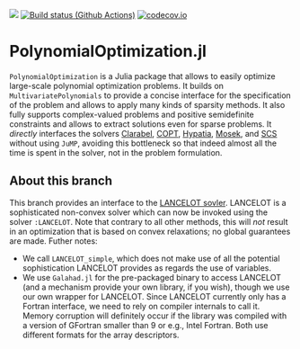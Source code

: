[![](https://img.shields.io/badge/docs-dev-blue.svg)](https://projekter.github.io/PolynomialOptimization.jl/dev)
[![Build status (Github Actions)](https://github.com/projekter/PolynomialOptimization.jl/workflows/CI/badge.svg)](https://github.com/projekter/PolynomialOptimization.jl/actions)
[![codecov.io](http://codecov.io/github/projekter/PolynomialOptimization.jl/coverage.svg?branch=main)](http://codecov.io/github/projekter/PolynomialOptimization.jl?branch=main)

# PolynomialOptimization.jl

`PolynomialOptimization` is a Julia package that allows to easily optimize large-scale polynomial optimization problems.
It builds on `MultivariatePolynomials` to provide a concise interface for the specification of the problem and allows to apply
many kinds of sparsity methods. It also fully supports complex-valued problems and positive semidefinite constraints and allows
to extract solutions even for sparse problems.
It _directly_ interfaces the solvers [Clarabel](https://github.com/oxfordcontrol/Clarabel.jl),
[COPT](https://www.shanshu.ai/copt), [Hypatia](https://github.com/jump-dev/Hypatia.jl), [Mosek](https://www.mosek.com/), and
[SCS](https://github.com/cvxgrp/scs) without using `JuMP`, avoiding this bottleneck so that indeed almost all the time is spent
in the solver, not in the problem formulation.

## About this branch

This branch provides an interface to the [LANCELOT sovler](https://github.com/ralna/GALAHAD). LANCELOT is a sophisticated
non-convex solver which can now be invoked using the solver `:LANCELOT`. Note that contrary to all other methods, this will
*not* result in an optimization that is based on convex relaxations; no global guarantees are made. Futher notes:

- We call `LANCELOT_simple`, which does not make use of all the potential sophistication LANCELOT provides as regards the use
  of variables.
- We use `Galahad.jl` for the pre-packaged binary to access LANCELOT (and a mechanism provide your own library, if you wish),
  though we use our own wrapper for LANCELOT. Since LANCELOT currently only has a Fortran interface, we need to rely on
  compiler internals to call it. Memory corruption will definitely occur if the library was compiled with a version of GFortran
  smaller than 9 or e.g., Intel Fortran. Both use different formats for the array descriptors.
